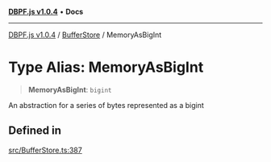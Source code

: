 [**DBPF.js v1.0.4**](../../README.md) • **Docs**

***

[DBPF.js v1.0.4](../../README.md) / [BufferStore](../README.md) / MemoryAsBigInt

# Type Alias: MemoryAsBigInt

> **MemoryAsBigInt**: `bigint`

An abstraction for a series of bytes represented as a bigint

## Defined in

[src/BufferStore.ts:387](https://github.com/anonhostpi/DBPF.js/blob/e569a7b6dd4749dd61bb4dc9869d762307968221/src/BufferStore.ts#L387)
